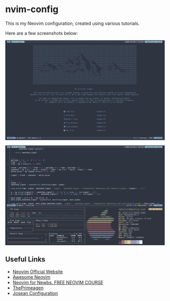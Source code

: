 # nvim-config

This is my Neovim configuration, created using various tutorials.

Here are a few screenshots below:

![Imagine 1](images/1.png)

![Imagine 2](images/2.png)


## Useful Links
- [Neovim Official Website](https://neovim.io/)
- [Awesome Neovim](https://github.com/rockerBOO/awesome-neovim)
- [Neovim for Newbs. FREE NEOVIM COURSE](https://youtube.com/playlist?list=PLsz00TDipIffreIaUNk64KxTIkQaGguqn&si=DjTU1Kw8ugcbn3Xm)
- [ThePrimeagen](https://www.youtube.com/@ThePrimeagen)
- [Josean Configuration](https://github.com/josean-dev/dev-environment-files.git)
